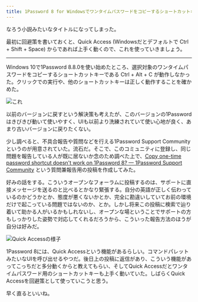 ```yaml
---
title: 1Password 8 for Windowsでワンタイムパスワードをコピーするショートカットキーが動かない件
---
```

なろう小説みたいなタイトルになってしまった。

最初に回避策を書いておくと、Quick Access (Windowsだとデフォルトで Ctrl + Shift + Space) からであれば上手く動くので、これを使っていきましょう。

* * *

Windows 10で1Password 8.8.0を使い始めたところ、選択対象のワンタイムパスワードをコピーするショートカットキーである Ctrl + Alt + C が動作しなかった。クリックでの実行や、他のショートカットキーは正しく動作することを確かめた。

![](https://lh3.googleusercontent.com/docs/ADP-6oFFIn9-fz4PdcX_lWct8VpGPmEfvBt8WU9D2qnirdXxkbYINnRuDUnmM6eAI1deBPYljJyXcUjbUpyW4GIQLOI3W_BLoR7bCFuc-1yZ3XrS7Wh-5hccOoliQhoXEiCbmfCjtV-dfX9gNEewdCwPxAQNW6UKis2QdQW3IgW3dDMK40iR_y7w5G_sMF5WjiQDdoma8Gx0hhTo8l-_EkXD3ZKsUnUEdDCHWU4nUuzQwRfIcAP24vrNdN8woiplmKbJy1TPu5P7piwE7-oJ4q1IsLYyFQmgZt4QZu_wfyPwoSXgnf5Rx4OwWZ4RRaffiJkdMIyJrBlXi5LFkHYFtB8CL7osgGwuoOaK-M64viFDx1lB3rZKczMNnJNh9hQnyreDdsFONvUjjQ2jbEMierdtPfZm3jkmQcX8-tiCbGJgRKsGvKWsDBxY1jdo0CVqR4NTDHbcLGBHjwNMIW7fVKOhRwPfCeJEIuEMv7nFG9qZsyePIM4Gr6hCBX5lr-u65Ye_ho6miNzdfwMlPKEzga7FXAsDVXBgKBVztq-_RikW7mO7YtY9HIjB-Ifp4aMs-lpodlKpgwceY5WfTOAiTgY45PUaz2mSYO2OJiiHBX-ay1rbJiqAeIwQ5RJKCU5COk8sQgFzAuLESsM-8b89amZe6bu8njkdtItqPbviGJR-ALuiBTtYFimpd4UGijgfs19myJ9WJQeQEDVWDGvZguRs2U3BYejXHcZWzR7zpOm_1OY0KIn7pBf9OpwslJJGnvFyOhss2zI16wd07t45EkHpyih68qMHtRtBpW9-LyAGWl9W13xJTXOBkDZkvan3WDVJ_MSIfazV5ji1H99CGShz6MHIubYpJFe53CcjmixxanECGKpKT3YdgoZdE6NO0EQ6q7lz0LoYWfLNhIjI9WX5bk5TGCLqIK_hGe6vrDB5_UvTr6nrXjj92tRWI9-wN7roJh8bKBpzBpdf2qt0seKa4oKmLEKwCgBfY1Wq-ddoArV7yylXPjdpQ9MVCFi3bC33xWYhM75c7UTqG6IrPQ25VZ4PEhwJRW6Yhgp85z_Fpo5gTlXNvEjSaji1P7XdCL3w6MWu9yQ4rxNdOxsi0_XMeDGjoajPuBkscer3QjnczP4r_JVQVxEx8Wf41aalZi2ZWusR7xkdOgrlkYk9MtvcWHdrgCLbaJFZPvhV8fwLtmDgG6if5EOxH77XNLjvzxUPORW3ZMGi3CjkTH-ONutFJ9cjFDCwmuN_ahzd3GDmeUVcneP_Eg "これ")

以前のバージョンに戻すという解決策も考えたが、このバージョンの1Passwordはきびきび動いて使いやすく、UIも以前より洗練されていて使い心地が良く、あまり古いバージョンに戻りたくない。

少し調べると、不具合報告や質問などを行える1Password Support Communityというのが用意されていた。流石だ。そこで、このコミュニティに登録し、同じ問題を報告している人が既に居ないか念のため調べた上で、[Copy one-time password shortcut doesn't work on 1Password 8? — 1Password Support Community](https://1password.community/discussion/comment/649927) という質問兼報告用の投稿を作成してみた。

好みの話をする。こういうオープンなフォーラムに投稿するのは、サポートに直接メッセージを送るのと比べるとかなり緊張する。自分の英語が正しく伝わっているのかどうかとか、態度が悪くないかとか、完全に勘違いしていてお前の環境だけで起こっている問題ではないのか、とか。しかし将来この投稿に検索で辿り着いて助かる人がいるかもしれないし、オープンな場ということでサポートの方もしっかりした姿勢で対応してくれるだろうから、こういった報告方法のほうが自分は好みだ。

![](https://lh3.googleusercontent.com/docs/ADP-6oHUIYdA7YTSv0c3p7Ohpyhcjm0rTuMBJhc-m_Ogcu7CouRNOF3vbTPmerTTENO9FD1KcY1iytqXo-vydSmz3xC96q_Q5TI1nDUNfZa1pLzfrlMF524zwATqJrUvIZ4AmCvk42GLJyzU-pH-EQlvwNA3emLQygsrhMaBMwJ_PavPYMLW13RtmAGnLzLM02e0aVHWF0SePbMoqawUQgKlrEJiNUzV4KEoCjamtihAkuV42hn61vaGSHhXLvMbC9Z9jbdvo0QyJVgOSqXh2u81ZSefPNz4MeP6H-5H2RDziRZp6TB_YSdu0vvuAFHjGoEGAIzvDL2r7VRN2TXWGOvhrzJFrbmkjeb0X8Kv313qv-N-8LF1DcyAYxZsxCY5PskQk7tjJvmQuKinXILamjGO3BLeBaX9J9x4mUp6Z-Uwsx-fTAmk67foecmldN96JdSeDhehKwl9jCb1ZIVbFWRrebRdQACKFThoQNdP_ULiZk60iL2LuL6k7nHy1dTkRJOcja29wXRyvyuomf-53OdvOW9Of7Hb2khL6qy2-LzDcqYY6MgCs7EBipL0mXEOqpm7i9fWaxQDZx92Rwl8F2t3LKn_UDVmxNWWapOBYPD1RrGtEiYm32wlr6P9DapEEaapXSKtlVI02cQ7yVaUAm1T72RkRxIeu8bONJAhCxF979dqqTttE-A5XBBMnhdfs-F6QZ6rFiV0LPbTXufZTCpYycEz61f4WAshFtUHxDrHIvLYcSTXeZ8IDNUHA2iX7uo1K5FtIC4G0SIsUyLhb48jXNoh4t_nUpylgUK2Ry2RMQ0-kFWgWAcGzrMMn32LS5h7VDP1pZauT4moemAMm9hJ4xi3j5P7KQgrVs7fdCk2AdMagvq0sSCq0-aMjnsWlxswTUenK8QjyL5x5jEkIlD_WvcPGhAtiVNXjdFwvaPkF1-fc95HwSD9jnkoo8nuj3Bs7x26Cg_FzfUNxzE3dxVIIfq7pQL2KccnqibTFp40VCAH_nJH37vjP8f4AzBExbTEeBAss6BhsT67_sGASXGFkVmudgVc_EJOQnpBbGTP3a_NR-jx7bxpW3rlLHGLOi0zVYm3PVy6UHwpTPr9ZG9rnUHxoPsKtz9F9_nxbxP6wX3rDvwQ1oSeh0WmuySYCLr7OTGJP74gvePxuEJRgGpfQdXzGm6m0z9jqkyY2wW5zXzED4AS9Zm7lKvhjbeO8QOlCOL7xeZYKz3b2ufm9Qaaj2Wo2m1sOB9ETsD9sjC0DItV6_FbIg "Quick Accessの様子")

1Password 8には、Quick Accessという機能があるらしい。コマンドパレットみたいなUIを呼び出せるやつだ。後日上の投稿に返信があり、こういう機能があってこっちだと多分動くからと教えてもらい、そしてQuick Accessだとワンタイムパスワード用のショートカットキーも上手く動いていた。しばらくQuick Accessを回避策として使っていこうと思う。

早く直るといいね。
